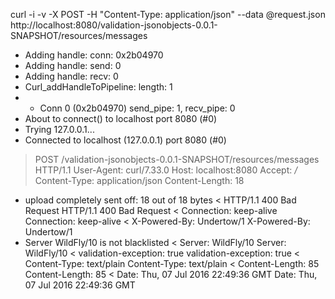 curl -i -v -X POST -H "Content-Type: application/json" --data @request.json http://localhost:8080/validation-jsonobjects-0.0.1-SNAPSHOT/resources/messages
* Adding handle: conn: 0x2b04970
* Adding handle: send: 0
* Adding handle: recv: 0
* Curl_addHandleToPipeline: length: 1
* - Conn 0 (0x2b04970) send_pipe: 1, recv_pipe: 0
* About to connect() to localhost port 8080 (#0)
*   Trying 127.0.0.1...
* Connected to localhost (127.0.0.1) port 8080 (#0)
> POST /validation-jsonobjects-0.0.1-SNAPSHOT/resources/messages HTTP/1.1
> User-Agent: curl/7.33.0
> Host: localhost:8080
> Accept: */*
> Content-Type: application/json
> Content-Length: 18
>
* upload completely sent off: 18 out of 18 bytes
< HTTP/1.1 400 Bad Request
HTTP/1.1 400 Bad Request
< Connection: keep-alive
Connection: keep-alive
< X-Powered-By: Undertow/1
X-Powered-By: Undertow/1
* Server WildFly/10 is not blacklisted
< Server: WildFly/10
Server: WildFly/10
< validation-exception: true
validation-exception: true
< Content-Type: text/plain
Content-Type: text/plain
< Content-Length: 85
Content-Length: 85
< Date: Thu, 07 Jul 2016 22:49:36 GMT
Date: Thu, 07 Jul 2016 22:49:36 GMT